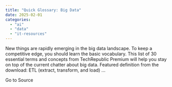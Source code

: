 ```yaml
---
title: "Quick Glossary: Big Data"
date: 2025-02-01
categories: 
  - "ai"
  - "data"
  - "it-resources"
---
```


New things are rapidly emerging in the big data landscape. To keep a competitive edge, you should learn the basic vocabulary. This list of 30 essential terms and concepts from TechRepublic Premium will help you stay on top of the current chatter about big data. Featured definition from the download: ETL (extract, transform, and load) ...

Go to Source
